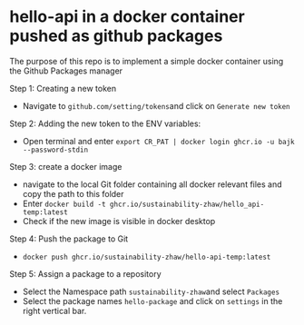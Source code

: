 # hello-api in a docker container pushed as github packages

The purpose of this repo is to implement a simple docker container using the Github Packages manager

Step 1: Creating a new token
- Navigate to `github.com/setting/tokens`and click on `Generate new token`

Step 2: Adding the new token to the ENV variables:
- Open terminal and enter `export CR_PAT | docker login ghcr.io -u bajk --password-stdin`

Step 3: create a docker image
- navigate to the local Git folder containing all docker relevant files and copy the path to this folder
- Enter `docker build -t ghcr.io/sustainability-zhaw/hello_api-temp:latest`
- Check if the new image is visible in docker desktop

Step 4: Push the package to Git
- `docker push ghcr.io/sustainability-zhaw/hello-api-temp:latest`

Step 5: Assign a package to a repository
- Select the Namespace path `sustainability-zhaw`and select `Packages`
- Select the package names `hello-package` and click on `settings` in the right vertical bar.
